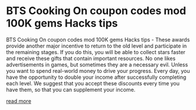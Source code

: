 # BTS Cooking On coupon codes mod 100K gems Hacks tips

BTS Cooking On coupon codes mod 100K gems Hacks tips - These awards provide another major incentive to return to the old level and participate in the remaining stages. If you do this, you will be able to collect stars faster and receive these gifts that contain important resources. No one likes advertisements in games, but sometimes they are a necessary evil. Unless you want to spend real-world money to drive your progress. Every day, you have the opportunity to double your income after successfully completing each level. We suggest that you accept these discounts every time you have them, so that you can supplement your income.

[read more](https://btscookingon.quora.com/about)
